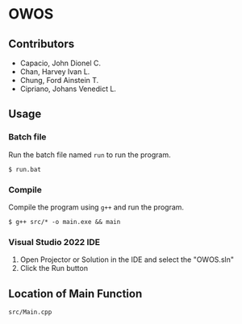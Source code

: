 # OWOS

## Contributors
- Capacio, John Dionel C.
- Chan, Harvey Ivan L.
- Chung, Ford Ainstein T.
- Cipriano, Johans Venedict L.

## Usage
### Batch file

Run the batch file named `run` to run the program.
```
$ run.bat
```

### Compile
Compile the program using `g++` and run the program.
```
$ g++ src/* -o main.exe && main
```

### Visual Studio 2022 IDE
1. Open Projector or Solution in the IDE and select the "OWOS.sln"
2. Click the Run button


## Location of Main Function
```
src/Main.cpp
```
